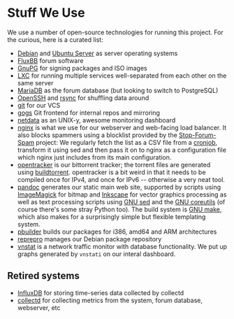 # Stuff We Use

We use a number of open-source technologies for running this project. For
the curious, here is a curated list:

* [Debian](https://debian.org) and [Ubuntu Server](http://www.ubuntu.com/server) as server operating systems
* [FluxBB](https://fluxbb.org/) forum software
* [GnuPG](https://www.gnupg.org/) for signing packages and ISO images
* [LXC](https://linuxcontainers.org/) for running multiple services well-separated from each other on the same server
* [MariaDB](https://mariadb.org/) as the forum database (but looking to switch to PostgreSQL)
* [OpenSSH](http://www.openssh.com/) and [rsync](https://rsync.samba.org/) for shuffling data around
* [git](https://git-scm.com/) for our VCS
* [gogs](https://gogs.io/) Git frontend for internal repos and mirroring
* [netdata](https://github.com/firehol/netdata) as an UNIX-y, awesome monitoring dashboard
* [nginx](http://nginx.org/) is what we use for our webserver and web-facing load balancer. It also blocks spammers using a blocklist provided by the [Stop-Forum-Spam](https://stopforumspam.com/) project: We regularly fetch the list as a CSV file from a [cronjob](https://en.wikipedia.org/wiki/Anacron), transform it using sed and then pass it on to nginx as a configuration file which nginx just includes from its main configuration.
* [opentracker](https://erdgeist.org/arts/software/opentracker/) is our bittorrent tracker; the torrent files are generated using [buildtorrent](https://directory.fsf.org/wiki/Buildtorrent). opentracker is a bit weird in that it needs to be compiled once for IPv4, and once for IPv6 -- otherwise a very neat tool.
* [pandoc](http://pandoc.org) generates our static main web site, supported by scripts using [ImageMagick](https://www.imagemagick.org/script/index.php) for bitmap and  [Inkscape](https://inkscape.org/en/) for vector graphics processing as well as text processing scripts using [GNU sed](https://www.gnu.org/software/sed/) and the [GNU coreutils](https://www.gnu.org/software/coreutils/coreutils.html) (of course there's some stray Python too). The build system is [GNU make](https://www.gnu.org/software/make/), which also makes for a surprisingly simple but flexible templating system.
* [pbuilder](https://pbuilder.alioth.debian.org/) builds our packages for i386, amd64 and ARM architectures
* [reprepro](https://mirrorer.alioth.debian.org/) manages our Debian package repository
* [vnstat](http://humdi.net/vnstat/) is a network traffic monitor with database functionality. We put up graphs generated by `vnstati` on our interal dashboard.

## Retired systems

* [InfluxDB](https://influxdata.com/) for storing time-series data collected by collectd
* [collectd](https://collectd.org/) for collecting metrics from the system, forum database, webserver, etc
